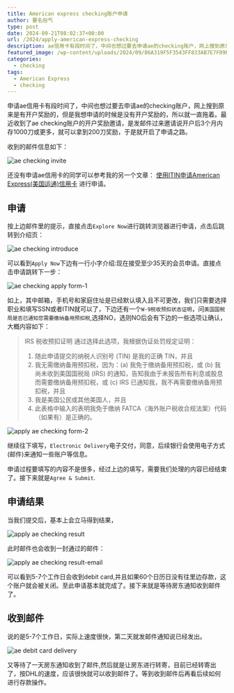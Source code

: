 ```yaml
---
title: American express checking账户申请
author: 要名俗气
type: post
date: 2024-09-21T08:02:37+00:00
url: /2024/apply-american-express-checking
description: ae信用卡有段时间了，中间也想过要去申请ae的checking账户，网上搜到原来是有开户奖励的，但是我想申请的时候是没有开户奖励的，所以就一直拖着。最近收到了ae checking账户的开户奖励邀请，是发邮件过来邀请说开户后3个月内存1000刀或更多，就可以拿到200刀奖励，于是就开启了申请之路。
featured_image: /wp-content/uploads/2024/09/86A319F5F3543FF833AB7E7F09BC3086.png
categories:
  - checking
tags:
  - American Express
  - checking
---
```

<p class="p1">
  申请<span class="s1">ae</span>信用卡有段时间了，中间也想过要去申请<span class="s1">ae</span>的<span class="s1">checking</span>账户，网上搜到原来是有开户奖励的，但是我想申请的时候是没有开户奖励的，所以就一直拖着。最近收到了<span class="s1">ae checking</span>账户的开户奖励邀请，是发邮件过来邀请说开户后<span class="s1">3</span>个月内存<span class="s1">1000</span>刀或更多，就可以拿到<span class="s1">200</span>刀奖励，于是就开启了申请之路。
</p>

收到的邮件信息如下：

![ae checking invite](https://www.iminling.com/wp-content/uploads/2024/09/E1B34712A21DEC7F9FFB300172C6BF41.png)

还没有申请ae信用卡的同学可以参考我的另一个文章： [使用ITIN申请American Express(美国运通)信用卡](https://www.iminling.com/2023/itin-apply-american-express-credit-card "使用ITIN申请American Express(美国运通)信用卡") 进行申请。

## 申请

按上边邮件里的提示，直接点击`Explore Now`进行跳转浏览器进行申请，点击后跳转到介绍页：

![ae checking introduce](https://www.iminling.com/wp-content/uploads/2024/09/C8BCCDBA1B9EE32C508E16C3E0084BDA.png)

可以看到`Apply Now`下边有一行小字介绍:现在接受至少35天的会员申请。直接点击申请跳转下一步：

![ae checking apply form-1](https://www.iminling.com/wp-content/uploads/2024/09/20FAEE0DD36801D852D9BC503F2D1DB8.png)

如上，其中邮箱，手机号和家庭住址是已经默认填入且不可更改，我们只需要选择职业和填写SSN或者ITIN就可以了，下边还有一个`W-9税收预扣状态证明`，问`美国国税局是否已通知您需要缴纳备用预扣税`,选择NO，选则NO后会有下边的一些选项让确认，大概内容如下：

> IRS 税收预扣证明
> 通过选择此选项，我根据伪证处罚规定证明：
> 1. 随此申请提交的纳税人识别号 (TIN) 是我的正确 TIN，并且
> 2. 我无需缴纳备用预扣税，因为：(a) 我免于缴纳备用预扣税，或 (b) 我尚未收到美国国税局 (IRS) 的通知，告知我由于未报告所有利息或股息而需要缴纳备用预扣税，或 (c) IRS 已通知我，我不再需要缴纳备用预扣税，并且
> 3. 我是美国公民或其他美国人，并且
> 4. 此表格中输入的表明我免于缴纳 FATCA（海外账户税收合规法案）代码（如果有）是正确的。

![apply ae checking form-2](https://www.iminling.com/wp-content/uploads/2024/09/88B337F5DD526F24A3B05FBC1FF8688F.png)

继续往下填写，`Electronic Delivery`电子交付，同意，后续银行会使用电子方式(邮件)来通知一些账户等信息。

申请过程要填写的内容不是很多，经过上边的填写，需要我们处理的内容已经结束了。接下来就是`Agree & Submit`.

## 申请结果

当我们提交后，基本上会立马得到结果，

![apply ae checking result](https://www.iminling.com/wp-content/uploads/2024/09/B465E217307F2DDC7B4B4FF62DCC23BB.png)

此时邮件也会收到一封通过的邮件：

![apply ae checking result-email](https://www.iminling.com/wp-content/uploads/2024/09/8D50757A0239E350CD564D0566219AA0.png)

可以看到5-7个工作日会收到debit card,并且如果60个日历日没有往里边存款，这个账户就会被关闭。至此申请基本就完成了。接下来就是等待房东通知收到邮件了。

## 收到邮件

说的是5-7个工作日，实际上速度很快，第二天就发邮件通知说已经发出。

![ae debit card delivery](https://www.iminling.com/wp-content/uploads/2024/09/4D76561173AF4F043111DD58175B628E.png)

又等待了一天房东通知收到了邮件,然后就是让房东进行转寄，目前已经转寄出了，按DHL的速度，应该很快就可以收到邮件了。等到收到邮件后再看后续如何进行存款操作。

